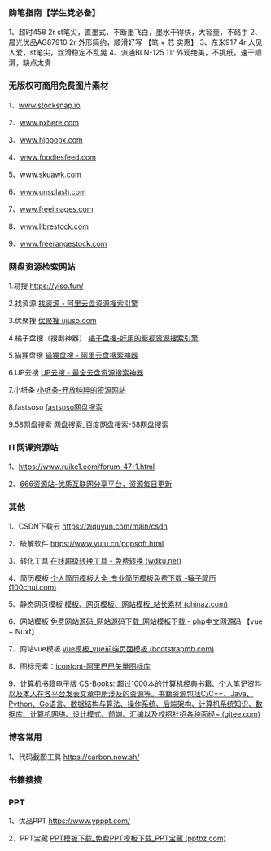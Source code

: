 ### 购笔指南【学生党必备】

1、超时458    2r  st笔尖，直墨式，不断墨飞白，墨水干得快，大容量，不硌手
2、晨光优品AG87910  2r  外形简约，顺滑好写  【笔 + 芯 实惠】
3、东米917  4r  人见人爱，st笔尖，丝滑稳定不乱晃
4、派通BLN-125  11r  外观绝美，不挑纸，速干顺滑，缺点太贵

### 无版权可商用免费图片素材

1、www.stocksnap.io 

2、www.pxhere.com 

3、www.hippopx.com 

4、www.foodiesfeed.com 

5、www.skuawk.com 

6、www.unsplash.com 

7、www.freeimages.com 

8、www.librestock.com 

9、www.freerangestock.com

### 网盘资源检索网站

1.易搜 https://yiso.fun/ 

2.找资源 [找资源 - 阿里云盘资源搜索引擎](https://zhaoziyuan.me/) 

3.优聚搜 [优聚搜 ujuso.com](https://jujuso.com/) 

4.橘子盘搜（搜剧神器） [橘子盘搜-好用的影视资源搜索引擎](https://www.nmme.cc/) 

5.猫狸盘搜 [猫狸盘搜 - 阿里云盘搜索神器](https://www.alipansou.com/) 

6.UP云搜 [UP云搜 - 最全云盘资源搜索神器](https://www.upyunso.com/) 

7.小纸条 [小纸条-开放纯粹的资源网站](https://u.gitcafe.net/)	 

8.fastsoso [fastsoso网盘搜索](https://www.fastsoso.cn/) 

9.58网盘搜索 [网盘搜索_百度网盘搜索-58网盘搜索](https://www.58wangpan.com/) 

### IT网课资源站

1、https://www.ruike1.com/forum-47-1.html 

2、[666资源站-优质互联网分享平台，资源每日更新](https://666java.com/)

### 其他

1、CSDN下载云 https://ziquyun.com/main/csdn

2、破解软件 https://www.yutu.cn/popsoft.html

3、转化工具 [在线超级转换工具 - 免费转换 (wdku.net)](https://www.wdku.net/)

4、简历模板 [个人简历模板大全_专业简历模板免费下载 -锤子简历 (100chui.com)](https://www.100chui.com/moban/)

5、静态网页模板 [模板、网页模板、网站模板_站长素材 (chinaz.com)](https://sc.chinaz.com/moban/)

6、网站模板 [免费网站源码_网站源码下载_网站模板下载 - php中文网源码](https://www.php.cn/xiazai/code)  【vue + Nuxt】

7、网站vue模板 [vue模板_vue前端页面模板 (bootstrapmb.com)](http://www.bootstrapmb.com/tag/vuemoban)

8、图标元素：[iconfont-阿里巴巴矢量图标库](https://www.iconfont.cn/)

9、计算机书籍电子版 [CS-Books: 超过1000本的计算机经典书籍、个人笔记资料以及本人在各平台发表文章中所涉及的资源等。书籍资源包括C/C++、Java、Python、Go语言、数据结构与算法、操作系统、后端架构、计算机系统知识、数据库、计算机网络、设计模式、前端、汇编以及校招社招各种面经~ (gitee.com)](https://gitee.com/ForthEspada/CS-Books)

### 博客常用

1、代码截图工具 https://carbon.now.sh/

### 书籍搜搜

### PPT

1、优品PPT https://www.ypppt.com/

2、PPT宝藏 [PPT模板下载_免费PPT模板下载_PPT宝藏 (pptbz.com)](http://www.pptbz.com/)

